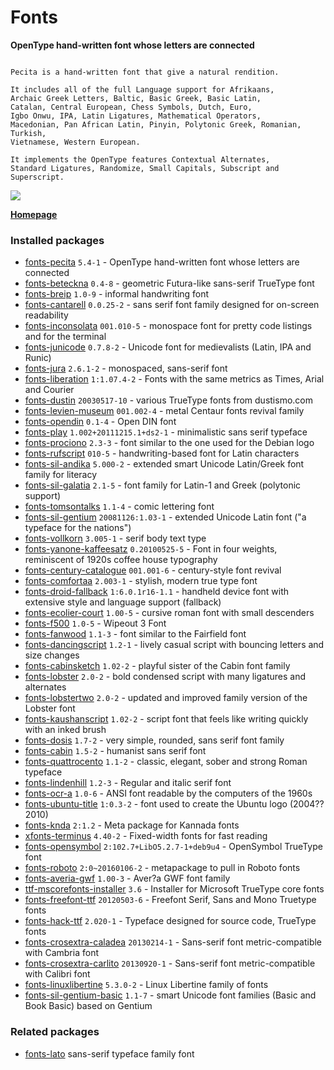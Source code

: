 # Fonts

__OpenType hand-written font whose letters are connected__

```

Pecita is a hand-written font that give a natural rendition.

It includes all of the full Language support for Afrikaans,
Archaic Greek Letters, Baltic, Basic Greek, Basic Latin,
Catalan, Central European, Chess Symbols, Dutch, Euro,
Igbo Onwu, IPA, Latin Ligatures, Mathematical Operators,
Macedonian, Pan African Latin, Pinyin, Polytonic Greek, Romanian, Turkish,
Vietnamese, Western European.

It implements the OpenType features Contextual Alternates,
Standard Ligatures, Randomize, Small Capitals, Subscript and
Superscript.

```

[![](https://screenshots.debian.net/thumbnail-with-version/fonts-pecita/9001)](https://screenshots.debian.net/screenshot-with-version/fonts-pecita/9001)



**[Homepage](http://pecita.eu)**

### Installed packages

* [fonts-pecita](https://packages.debian.org/stretch/fonts-pecita) `5.4-1` - OpenType hand-written font whose letters are connected
* [fonts-beteckna](https://packages.debian.org/stretch/fonts-beteckna) `0.4-8` - geometric Futura-like sans-serif TrueType font
* [fonts-breip](https://packages.debian.org/stretch/fonts-breip) `1.0-9` - informal handwriting font
* [fonts-cantarell](https://packages.debian.org/stretch/fonts-cantarell) `0.0.25-2` - sans serif font family designed for on-screen readability
* [fonts-inconsolata](https://packages.debian.org/stretch/fonts-inconsolata) `001.010-5` - monospace font for pretty code listings and for the terminal
* [fonts-junicode](https://packages.debian.org/stretch/fonts-junicode) `0.7.8-2` - Unicode font for medievalists (Latin, IPA and Runic)
* [fonts-jura](https://packages.debian.org/stretch/fonts-jura) `2.6.1-2` - monospaced, sans-serif font
* [fonts-liberation](https://packages.debian.org/stretch/fonts-liberation) `1:1.07.4-2` - Fonts with the same metrics as Times, Arial and Courier
* [fonts-dustin](https://packages.debian.org/stretch/fonts-dustin) `20030517-10` - various TrueType fonts from dustismo.com
* [fonts-levien-museum](https://packages.debian.org/stretch/fonts-levien-museum) `001.002-4` - metal Centaur fonts revival family
* [fonts-opendin](https://packages.debian.org/stretch/fonts-opendin) `0.1-4` - Open DIN font
* [fonts-play](https://packages.debian.org/stretch/fonts-play) `1.002+20111215.1+ds2-1` - minimalistic sans serif typeface
* [fonts-prociono](https://packages.debian.org/stretch/fonts-prociono) `2.3-3` - font similar to the one used for the Debian logo
* [fonts-rufscript](https://packages.debian.org/stretch/fonts-rufscript) `010-5` - handwriting-based font for Latin characters
* [fonts-sil-andika](https://packages.debian.org/stretch/fonts-sil-andika) `5.000-2` - extended smart Unicode Latin/Greek font family for literacy
* [fonts-sil-galatia](https://packages.debian.org/stretch/fonts-sil-galatia) `2.1-5` - font family for Latin-1 and Greek (polytonic support)
* [fonts-tomsontalks](https://packages.debian.org/stretch/fonts-tomsontalks) `1.1-4` - comic lettering font
* [fonts-sil-gentium](https://packages.debian.org/stretch/fonts-sil-gentium) `20081126:1.03-1` - extended Unicode Latin font ("a typeface for the nations")
* [fonts-vollkorn](https://packages.debian.org/stretch/fonts-vollkorn) `3.005-1` - serif body text type
* [fonts-yanone-kaffeesatz](https://packages.debian.org/stretch/fonts-yanone-kaffeesatz) `0.20100525-5` - Font in four weights, reminiscent of 1920s coffee house typography
* [fonts-century-catalogue](https://packages.debian.org/stretch/fonts-century-catalogue) `001.001-6` - century-style font revival
* [fonts-comfortaa](https://packages.debian.org/stretch/fonts-comfortaa) `2.003-1` - stylish, modern true type font
* [fonts-droid-fallback](https://packages.debian.org/stretch/fonts-droid-fallback) `1:6.0.1r16-1.1` - handheld device font with extensive style and language support (fallback)
* [fonts-ecolier-court](https://packages.debian.org/stretch/fonts-ecolier-court) `1.00-5` - cursive roman font with small descenders
* [fonts-f500](https://packages.debian.org/stretch/fonts-f500) `1.0-5` - Wipeout 3 Font
* [fonts-fanwood](https://packages.debian.org/stretch/fonts-fanwood) `1.1-3` - font similar to the Fairfield font
* [fonts-dancingscript](https://packages.debian.org/stretch/fonts-dancingscript) `1.2-1` - lively casual script with bouncing letters and size changes
* [fonts-cabinsketch](https://packages.debian.org/stretch/fonts-cabinsketch) `1.02-2` - playful sister of the Cabin font family
* [fonts-lobster](https://packages.debian.org/stretch/fonts-lobster) `2.0-2` - bold condensed script with many ligatures and alternates
* [fonts-lobstertwo](https://packages.debian.org/stretch/fonts-lobstertwo) `2.0-2` - updated and improved family version of the Lobster font
* [fonts-kaushanscript](https://packages.debian.org/stretch/fonts-kaushanscript) `1.02-2` - script font that feels like writing quickly with an inked brush
* [fonts-dosis](https://packages.debian.org/stretch/fonts-dosis) `1.7-2` - very simple, rounded, sans serif font family
* [fonts-cabin](https://packages.debian.org/stretch/fonts-cabin) `1.5-2` - humanist sans serif font
* [fonts-quattrocento](https://packages.debian.org/stretch/fonts-quattrocento) `1.1-2` - classic, elegant, sober and strong Roman typeface
* [fonts-lindenhill](https://packages.debian.org/stretch/fonts-lindenhill) `1.2-3` - Regular and italic serif font
* [fonts-ocr-a](https://packages.debian.org/stretch/fonts-ocr-a) `1.0-6` - ANSI font readable by the computers of the 1960s
* [fonts-ubuntu-title](https://packages.debian.org/stretch/fonts-ubuntu-title) `1:0.3-2` - font used to create the Ubuntu logo (2004??2010)
* [fonts-knda](https://packages.debian.org/stretch/fonts-knda) `2:1.2` - Meta package for Kannada fonts
* [xfonts-terminus](https://packages.debian.org/stretch/xfonts-terminus) `4.40-2` - Fixed-width fonts for fast reading
* [fonts-opensymbol](https://packages.debian.org/stretch/fonts-opensymbol) `2:102.7+LibO5.2.7-1+deb9u4` - OpenSymbol TrueType font
* [fonts-roboto](https://packages.debian.org/stretch/fonts-roboto) `2:0~20160106-2` - metapackage to pull in Roboto fonts
* [fonts-averia-gwf](https://packages.debian.org/stretch/fonts-averia-gwf) `1.00-3` - Aver?a GWF font family
* [ttf-mscorefonts-installer](https://packages.debian.org/stretch/ttf-mscorefonts-installer) `3.6` - Installer for Microsoft TrueType core fonts
* [fonts-freefont-ttf](https://packages.debian.org/stretch/fonts-freefont-ttf) `20120503-6` - Freefont Serif, Sans and Mono Truetype fonts
* [fonts-hack-ttf](https://packages.debian.org/stretch/fonts-hack-ttf) `2.020-1` - Typeface designed for source code, TrueType fonts
* [fonts-crosextra-caladea](https://packages.debian.org/stretch/fonts-crosextra-caladea) `20130214-1` - Sans-serif font metric-compatible with Cambria font
* [fonts-crosextra-carlito](https://packages.debian.org/stretch/fonts-crosextra-carlito) `20130920-1` - Sans-serif font metric-compatible with Calibri font
* [fonts-linuxlibertine](https://packages.debian.org/stretch/fonts-linuxlibertine) `5.3.0-2` - Linux Libertine family of fonts
* [fonts-sil-gentium-basic](https://packages.debian.org/stretch/fonts-sil-gentium-basic) `1.1-7` - smart Unicode font families (Basic and Book Basic) based on Gentium

### Related packages

 * [fonts-lato](https://packages.debian.org/stretch/fonts-lato) sans-serif typeface family font
